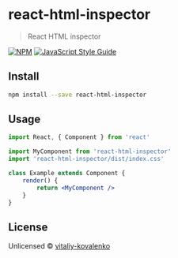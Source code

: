 # react-html-inspector

> React HTML inspector

[![NPM](https://img.shields.io/npm/v/react-html-inspector.svg)](https://www.npmjs.com/package/react-html-inspector) [![JavaScript Style Guide](https://img.shields.io/badge/code_style-standard-brightgreen.svg)](https://standardjs.com)

## Install

```bash
npm install --save react-html-inspector
```

## Usage

```jsx
import React, { Component } from 'react'

import MyComponent from 'react-html-inspector'
import 'react-html-inspector/dist/index.css'

class Example extends Component {
	render() {
		return <MyComponent />
	}
}
```

## License

Unlicensed © [vitaliy-kovalenko](https://github.com/vitaliy-kovalenko)
